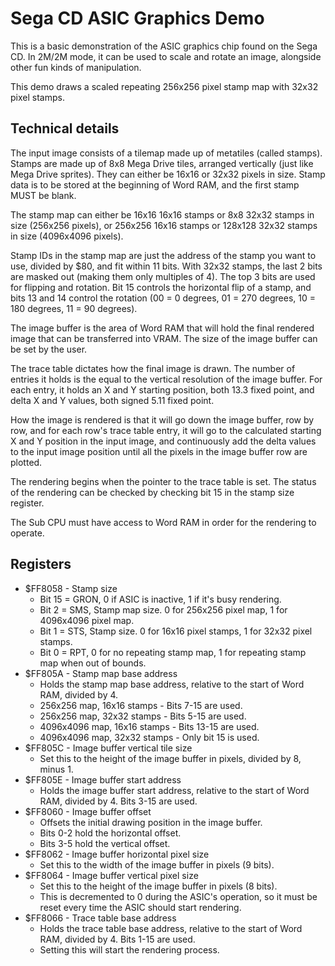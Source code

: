 # Sega CD ASIC Graphics Demo
This is a basic demonstration of the ASIC graphics chip found on the Sega CD. In 2M/2M mode, it can be used to scale and rotate an image, alongside other fun kinds of manipulation.

This demo draws a scaled repeating 256x256 pixel stamp map with 32x32 pixel stamps.

## Technical details
The input image consists of a tilemap made up of metatiles (called stamps). Stamps are made up of 8x8 Mega Drive tiles, arranged vertically (just like Mega Drive sprites). They can either be 16x16 or 32x32 pixels in size. Stamp data is to be stored at the beginning of Word RAM, and the first stamp MUST be blank.

The stamp map can either be 16x16 16x16 stamps or 8x8 32x32 stamps in size (256x256 pixels), or 256x256 16x16 stamps or 128x128 32x32 stamps in size (4096x4096 pixels).

Stamp IDs in the stamp map are just the address of the stamp you want to use, divided by $80, and fit within 11 bits. With 32x32 stamps, the last 2 bits are masked out (making them only multiples of 4). The top 3 bits are used for flipping and rotation. Bit 15 controls the horizontal flip of a stamp, and bits 13 and 14 control the rotation (00 = 0 degrees, 01 = 270 degrees, 10 = 180 degrees, 11 = 90 degrees).

The image buffer is the area of Word RAM that will hold the final rendered image that can be transferred into VRAM. The size of the image buffer can be set by the user.

The trace table dictates how the final image is drawn. The number of entries it holds is the equal to the vertical resolution of the image buffer. For each entry, it holds an X and Y starting position, both 13.3 fixed point, and delta X and Y values, both signed 5.11 fixed point.

How the image is rendered is that it will go down the image buffer, row by row, and for each row's trace table entry, it will go to the calculated starting X and Y position in the input image, and continuously add the delta values to the input image position until all the pixels in the image buffer row are plotted.

The rendering begins when the pointer to the trace table is set. The status of the rendering can be checked by checking bit 15 in the stamp size register.

The Sub CPU must have access to Word RAM in order for the rendering to operate.

## Registers
* $FF8058 - Stamp size
    * Bit 15 = GRON, 0 if ASIC is inactive, 1 if it's busy rendering.
    * Bit 2 = SMS, Stamp map size. 0 for 256x256 pixel map, 1 for 4096x4096 pixel map.
    * Bit 1 = STS, Stamp size. 0 for 16x16 pixel stamps, 1 for 32x32 pixel stamps.
    * Bit 0 = RPT, 0 for no repeating stamp map, 1 for repeating stamp map when out of bounds.
* $FF805A - Stamp map base address
    * Holds the stamp map base address, relative to the start of Word RAM, divided by 4.
    * 256x256 map, 16x16 stamps - Bits 7-15 are used.
    * 256x256 map, 32x32 stamps - Bits 5-15 are used.
    * 4096x4096 map, 16x16 stamps - Bits 13-15 are used.
    * 4096x4096 map, 32x32 stamps - Only bit 15 is used.
* $FF805C - Image buffer vertical tile size
    * Set this to the height of the image buffer in pixels, divided by 8, minus 1.
* $FF805E - Image buffer start address
    * Holds the image buffer start address, relative to the start of Word RAM, divided by 4. Bits 3-15 are used.
* $FF8060 - Image buffer offset
    * Offsets the initial drawing position in the image buffer.
    * Bits 0-2 hold the horizontal offset.
    * Bits 3-5 hold the vertical offset.
* $FF8062 - Image buffer horizontal pixel size
    * Set this to the width of the image buffer in pixels (9 bits).
* $FF8064 - Image buffer vertical pixel size
    * Set this to the height of the image buffer in pixels (8 bits).
    * This is decremented to 0 during the ASIC's operation, so it must be reset every time the ASIC should start rendering.
* $FF8066 - Trace table base address
    * Holds the trace table base address, relative to the start of Word RAM, divided by 4. Bits 1-15 are used.
    * Setting this will start the rendering process.
